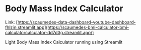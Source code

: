 # Body Mass Index Calculator

Link: [https://scaumedes-data-dashboard-youtube-dashboard-fhlzin.streamlit.app](https://scaumedes-bmi-calculator-bmi-calculatorcalculator-dd7d3g.streamlit.app/)

Light Body Mass Index Calculator running using Streamlit
